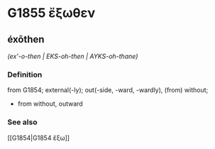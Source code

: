 # G1855 ἔξωθεν

## éxōthen

_(ex'-o-then | EKS-oh-then | AYKS-oh-thane)_

### Definition

from G1854; external(-ly); out(-side, -ward, -wardly), (from) without; 

- from without, outward

### See also

[[G1854|G1854 ἔξω]]

